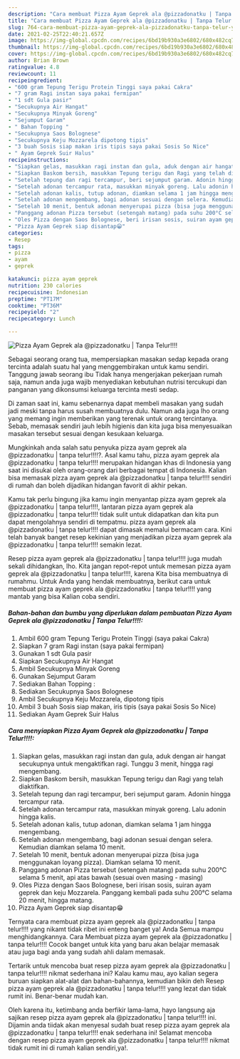 ```yaml
---
description: "Cara membuat Pizza Ayam Geprek ala @pizzadonatku | Tanpa Telur!!!! yang enak Untuk Jualan"
title: "Cara membuat Pizza Ayam Geprek ala @pizzadonatku | Tanpa Telur!!!! yang enak Untuk Jualan"
slug: 764-cara-membuat-pizza-ayam-geprek-ala-pizzadonatku-tanpa-telur-yang-enak-untuk-jualan
date: 2021-02-25T22:40:21.657Z
image: https://img-global.cpcdn.com/recipes/6bd19b930a3e6802/680x482cq70/pizza-ayam-geprek-ala-pizzadonatku-tanpa-telur-foto-resep-utama.jpg
thumbnail: https://img-global.cpcdn.com/recipes/6bd19b930a3e6802/680x482cq70/pizza-ayam-geprek-ala-pizzadonatku-tanpa-telur-foto-resep-utama.jpg
cover: https://img-global.cpcdn.com/recipes/6bd19b930a3e6802/680x482cq70/pizza-ayam-geprek-ala-pizzadonatku-tanpa-telur-foto-resep-utama.jpg
author: Brian Brown
ratingvalue: 4.8
reviewcount: 11
recipeingredient:
- "600 gram Tepung Terigu Protein Tinggi saya pakai Cakra"
- "7 gram Ragi instan saya pakai fermipan"
- "1 sdt Gula pasir"
- "Secukupnya Air Hangat"
- "Secukupnya Minyak Goreng"
- "Sejumput Garam"
- " Bahan Topping "
- "Secukupnya Saos Bolognese"
- "Secukupnya Keju Mozzarela dipotong tipis"
- "3 buah Sosis siap makan iris tipis saya pakai Sosis So Nice"
- " Ayam Geprek Suir Halus"
recipeinstructions:
- "Siapkan gelas, masukkan ragi instan dan gula, aduk dengan air hangat secukupnya untuk mengaktifkan ragi. Tunggu 3 menit, hingga ragi mengembang."
- "Siapkan Baskom bersih, masukkan Tepung terigu dan Ragi yang telah diaktifkan."
- "Setelah tepung dan ragi tercampur, beri sejumput garam. Adonin hingga tercampur rata."
- "Setelah adonan tercampur rata, masukkan minyak goreng. Lalu adonin hingga kalis."
- "Setelah adonan kalis, tutup adonan, diamkan selama 1 jam hingga mengembang."
- "Setelah adonan mengembang, bagi adonan sesuai dengan selera. Kemudian diamkan selama 10 menit."
- "Setelah 10 menit, bentuk adonan menyerupai pizza (bisa juga menggunakan loyang pizza). Diamkan selama 10 menit."
- "Panggang adonan Pizza tersebut (setengah matang) pada suhu 200°C selama 5 menit, api atas bawah (sesuai oven masing - masing)"
- "Oles Pizza dengan Saos Bolognese, beri irisan sosis, suiran ayam geprek dan keju Mozzarela. Panggang kembali pada suhu 200°C selama 20 menit, hingga matang."
- "Pizza Ayam Geprek siap disantap😁"
categories:
- Resep
tags:
- pizza
- ayam
- geprek

katakunci: pizza ayam geprek 
nutrition: 230 calories
recipecuisine: Indonesian
preptime: "PT17M"
cooktime: "PT36M"
recipeyield: "2"
recipecategory: Lunch

---
```



![Pizza Ayam Geprek ala @pizzadonatku | Tanpa Telur!!!!](https://img-global.cpcdn.com/recipes/6bd19b930a3e6802/680x482cq70/pizza-ayam-geprek-ala-pizzadonatku-tanpa-telur-foto-resep-utama.jpg)

Sebagai seorang orang tua, mempersiapkan masakan sedap kepada orang tercinta adalah suatu hal yang menggembirakan untuk kamu sendiri. Tanggung jawab seorang ibu Tidak hanya mengerjakan pekerjaan rumah saja, namun anda juga wajib menyediakan kebutuhan nutrisi tercukupi dan panganan yang dikonsumsi keluarga tercinta mesti sedap.

Di zaman  saat ini, kamu sebenarnya dapat membeli masakan yang sudah jadi meski tanpa harus susah membuatnya dulu. Namun ada juga lho orang yang memang ingin memberikan yang terenak untuk orang tercintanya. Sebab, memasak sendiri jauh lebih higienis dan kita juga bisa menyesuaikan masakan tersebut sesuai dengan kesukaan keluarga. 



Mungkinkah anda salah satu penyuka pizza ayam geprek ala @pizzadonatku | tanpa telur!!!!?. Asal kamu tahu, pizza ayam geprek ala @pizzadonatku | tanpa telur!!!! merupakan hidangan khas di Indonesia yang saat ini disukai oleh orang-orang dari berbagai tempat di Indonesia. Kalian bisa memasak pizza ayam geprek ala @pizzadonatku | tanpa telur!!!! sendiri di rumah dan boleh dijadikan hidangan favorit di akhir pekan.

Kamu tak perlu bingung jika kamu ingin menyantap pizza ayam geprek ala @pizzadonatku | tanpa telur!!!!, lantaran pizza ayam geprek ala @pizzadonatku | tanpa telur!!!! tidak sulit untuk didapatkan dan kita pun dapat mengolahnya sendiri di tempatmu. pizza ayam geprek ala @pizzadonatku | tanpa telur!!!! dapat dimasak memalui bermacam cara. Kini telah banyak banget resep kekinian yang menjadikan pizza ayam geprek ala @pizzadonatku | tanpa telur!!!! semakin lezat.

Resep pizza ayam geprek ala @pizzadonatku | tanpa telur!!!! juga mudah sekali dihidangkan, lho. Kita jangan repot-repot untuk memesan pizza ayam geprek ala @pizzadonatku | tanpa telur!!!!, karena Kita bisa membuatnya di rumahmu. Untuk Anda yang hendak membuatnya, berikut cara untuk membuat pizza ayam geprek ala @pizzadonatku | tanpa telur!!!! yang mantab yang bisa Kalian coba sendiri.

<!--inarticleads1-->

##### Bahan-bahan dan bumbu yang diperlukan dalam pembuatan Pizza Ayam Geprek ala @pizzadonatku | Tanpa Telur!!!!:

1. Ambil 600 gram Tepung Terigu Protein Tinggi (saya pakai Cakra)
1. Siapkan 7 gram Ragi instan (saya pakai fermipan)
1. Gunakan 1 sdt Gula pasir
1. Siapkan Secukupnya Air Hangat
1. Ambil Secukupnya Minyak Goreng
1. Gunakan Sejumput Garam
1. Sediakan  Bahan Topping :
1. Sediakan Secukupnya Saos Bolognese
1. Ambil Secukupnya Keju Mozzarela, dipotong tipis
1. Ambil 3 buah Sosis siap makan, iris tipis (saya pakai Sosis So Nice)
1. Sediakan  Ayam Geprek Suir Halus




<!--inarticleads2-->

##### Cara menyiapkan Pizza Ayam Geprek ala @pizzadonatku | Tanpa Telur!!!!:

1. Siapkan gelas, masukkan ragi instan dan gula, aduk dengan air hangat secukupnya untuk mengaktifkan ragi. Tunggu 3 menit, hingga ragi mengembang.
1. Siapkan Baskom bersih, masukkan Tepung terigu dan Ragi yang telah diaktifkan.
1. Setelah tepung dan ragi tercampur, beri sejumput garam. Adonin hingga tercampur rata.
1. Setelah adonan tercampur rata, masukkan minyak goreng. Lalu adonin hingga kalis.
1. Setelah adonan kalis, tutup adonan, diamkan selama 1 jam hingga mengembang.
1. Setelah adonan mengembang, bagi adonan sesuai dengan selera. Kemudian diamkan selama 10 menit.
1. Setelah 10 menit, bentuk adonan menyerupai pizza (bisa juga menggunakan loyang pizza). Diamkan selama 10 menit.
1. Panggang adonan Pizza tersebut (setengah matang) pada suhu 200°C selama 5 menit, api atas bawah (sesuai oven masing - masing)
1. Oles Pizza dengan Saos Bolognese, beri irisan sosis, suiran ayam geprek dan keju Mozzarela. Panggang kembali pada suhu 200°C selama 20 menit, hingga matang.
1. Pizza Ayam Geprek siap disantap😁




Ternyata cara membuat pizza ayam geprek ala @pizzadonatku | tanpa telur!!!! yang nikamt tidak ribet ini enteng banget ya! Anda Semua mampu menghidangkannya. Cara Membuat pizza ayam geprek ala @pizzadonatku | tanpa telur!!!! Cocok banget untuk kita yang baru akan belajar memasak atau juga bagi anda yang sudah ahli dalam memasak.

Tertarik untuk mencoba buat resep pizza ayam geprek ala @pizzadonatku | tanpa telur!!!! nikmat sederhana ini? Kalau kamu mau, ayo kalian segera buruan siapkan alat-alat dan bahan-bahannya, kemudian bikin deh Resep pizza ayam geprek ala @pizzadonatku | tanpa telur!!!! yang lezat dan tidak rumit ini. Benar-benar mudah kan. 

Oleh karena itu, ketimbang anda berfikir lama-lama, hayo langsung aja sajikan resep pizza ayam geprek ala @pizzadonatku | tanpa telur!!!! ini. Dijamin anda tiidak akan menyesal sudah buat resep pizza ayam geprek ala @pizzadonatku | tanpa telur!!!! enak sederhana ini! Selamat mencoba dengan resep pizza ayam geprek ala @pizzadonatku | tanpa telur!!!! nikmat tidak rumit ini di rumah kalian sendiri,ya!.


